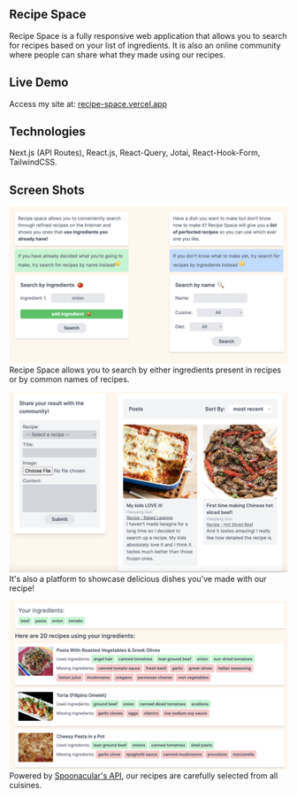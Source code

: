 ## Recipe Space
Recipe Space is a fully responsive web application that allows you to search for recipes based on your list of ingredients. It is also an online community where people can share what they made using our recipes.

## Live Demo
Access my site at: [recipe-space.vercel.app](recipe-space.vercel.app)

## Technologies
Next.js (API Routes), React.js, React-Query, Jotai, React-Hook-Form, TailwindCSS. 

## Screen Shots
![Seearch](./public/image/search-screenshot.png)
Recipe Space allows you to search by either ingredients present in recipes or by common names of recipes.

![Community](./public/image/feed-screenshot.png)
It's also a platform to showcase delicious dishes you've made with our recipe!

![Recipe](./public/image/recipes-screenshot.png)
Powered by [Spoonacular's API](https://spoonacular.com/food-api/),
our recipes are carefully selected from all cuisines.


